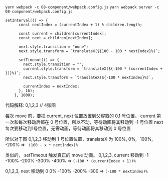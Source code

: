 `yarn webpack -c 08-component/webpack.config.js`
`yarn webpack server -c 08-component/webpack.config.js`


```
setInterval(() => {
      const nextIndex = (currentIndex + 1) % children.length;

      const current = children[currentIndex];
      const next = children[nextIndex];

      next.style.transition = "none";
      next.style.transform = `translateX(${100 - 100 * nextIndex}%)`;

      setTimeout(() => {
        next.style.transition = "";
        current.style.transform = `translateX(${-100 * (currentIndex + 1)}%)`;
        next.style.transform = `translateX(${-100 * nextIndex}%)`;

        currentIndex = nextIndex;
      }, 16);
    }, 1000);
```


代码解释:
0,1,2,3 // 4张图

每次 move 前，要把 current, next 位置放置到父容器的 0,1 号位置。
current 第一次和每次移动后都在 0 号位置，所以不动，等待动画将其移动到 -1 号位置
next 每次要移动到1号位置，无需动画，等待动画将其移动到 0 号位置

所以对于图 0,1,2,3
移动到 1 号位置位置，translateX 为
100%, 0%, -100%, -200% => ` (100 - x * nextIndex)%`

类似的， setTimeout 触发真正的 move 动画。
0,1,2,3, current 移动到 -1
-100% -200% -300% -400% => `(-100 * (currentIndex + 1))%`

0,1,2,3, next 移动到 0
0% -100% -200% -300 => `(-100 * nextIndex)%`